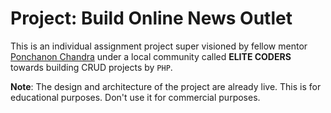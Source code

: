 # Project: Build Online News Outlet
This is an individual assignment project super visioned by fellow mentor [Ponchanon Chandra](https://github.com/ponchacc) under a local community called **ELITE CODERS** towards building CRUD projects by `PHP`.

**Note**: The design and architecture of the project are already live. This is for educational purposes. Don't use it for commercial purposes.
